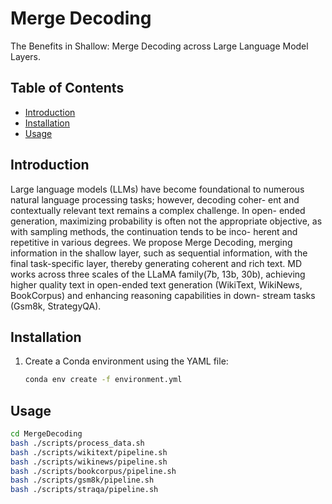 # Merge Decoding
The Benefits in Shallow: Merge Decoding across Large Language Model Layers.

## Table of Contents

- [Introduction](#introduction)
- [Installation](#installation)
- [Usage](#usage)

## Introduction

Large language models (LLMs) have become foundational to
numerous natural language processing tasks; however, decoding coher-
ent and contextually relevant text remains a complex challenge. In open-
ended generation, maximizing probability is often not the appropriate
objective, as with sampling methods, the continuation tends to be inco-
herent and repetitive in various degrees. We propose Merge Decoding,
merging information in the shallow layer, such as sequential information,
with the final task-specific layer, thereby generating coherent and rich
text. MD works across three scales of the LLaMA family(7b, 13b, 30b),
achieving higher quality text in open-ended text generation (WikiText,
WikiNews, BookCorpus) and enhancing reasoning capabilities in down-
stream tasks (Gsm8k, StrategyQA).

## Installation

1. Create a Conda environment using the YAML file:

    ```bash
    conda env create -f environment.yml
    ```

## Usage

```bash
cd MergeDecoding
bash ./scripts/process_data.sh
bash ./scripts/wikitext/pipeline.sh
bash ./scripts/wikinews/pipeline.sh
bash ./scripts/bookcorpus/pipeline.sh
bash ./scripts/gsm8k/pipeline.sh
bash ./scripts/straqa/pipeline.sh

